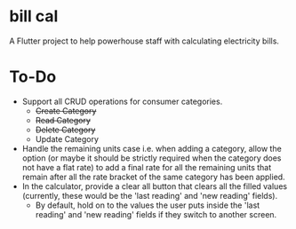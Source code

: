 # bill cal

A Flutter project to help powerhouse staff with calculating electricity bills.

# To-Do
- Support all CRUD operations for consumer categories.
  - ~~Create Category~~
  - ~~Read Category~~
  - ~~Delete Category~~
  - Update Category
- Handle the remaining units case i.e. when adding a category, allow the option (or maybe it should be strictly required when the category does not have a flat rate) to add a final rate for all the remaining units that remain after all the rate bracket of the same category has been applied.
- In the calculator, provide a clear all button that clears all the filled values (currently, these would be the 'last reading' and 'new reading' fields).
  - By default, hold on to the values the user puts inside the 'last reading' and 'new reading' fields if they switch to another screen.
 
